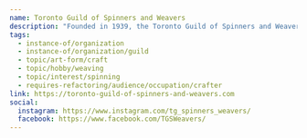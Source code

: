 ```yaml
---
name: Toronto Guild of Spinners and Weavers
description: "Founded in 1939, the Toronto Guild of Spinners and Weavers promotes the crafts of handweaving, spinning and dyeing by advancing the skill and artistry of those practicing the crafts within the guild and the community through educational programs. The guild hosts monthly meetings featuring presentations by textile artists, offers workshops, maintains a lending library, and provides demonstrations at public events."
tags:
  - instance-of/organization
  - instance-of/organization/guild
  - topic/art-form/craft
  - topic/hobby/weaving
  - topic/interest/spinning
  - requires-refactoring/audience/occupation/crafter
link: https://toronto-guild-of-spinners-and-weavers.com
social:
  instagram: https://www.instagram.com/tg_spinners_weavers/
  facebook: https://www.facebook.com/TGSWeavers/
---
```

